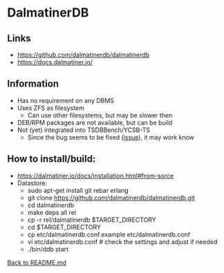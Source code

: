 # DalmatinerDB

## Links

* https://github.com/dalmatinerdb/dalmatinerdb
* https://docs.dalmatiner.io/

## Information

* Has no requirement on any DBMS
* Uses ZFS as filesystem
  * Can use other filesystems, but may be slower then
* DEB/RPM packages are not available, but can be build
* Not (yet) integrated into TSDBBench/YCSB-TS
  * Since the bug seems to be fixed ([issue](https://github.com/dalmatinerdb/dalmatinerdb/issues/4)), it may work know

## How to install/build:

* https://dalmatiner.io/docs/installation.html#from-sorce
* Datastore:
  * sudo apt-get install git rebar erlang
  * git clone https://github.com/dalmatinerdb/dalmatinerdb.git
  * cd dalmatinerdb
  * make deps all rel
  * cp -r rel/dalmatinerdb $TARGET_DIRECTORY
  * cd $TARGET_DIRECTORY
  * cp etc/dalmatinerdb.conf.example etc/dalmatinerdb.conf
  * vi etc/dalmatinerdb.conf # check the settings and adjust if needed
  * ./bin/ddb start

[Back to README.md](../../README.md)
